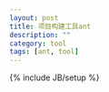 ```yaml
---
layout: post
title: 项目构建工具ant
description: ""
category: tool 
tags: [ant, tool]
---
```

{% include JB/setup %}

